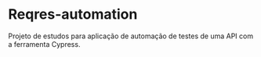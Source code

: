 # Reqres-automation
Projeto de estudos para aplicação de automação de testes de uma API com a ferramenta Cypress. 
